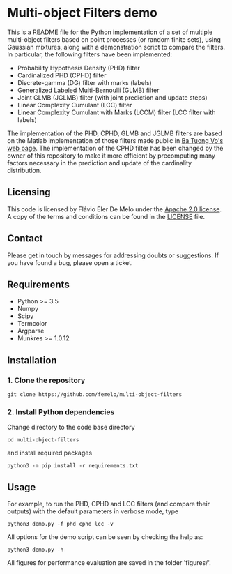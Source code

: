 # Multi-object Filters demo

This is a README file for the Python implementation of a set of multiple multi-object filters based
on point processes (or random finite sets), using Gaussian mixtures, along with a demonstration script to compare the filters. In particular, the following filters have been implemented:
  - Probability Hypothesis Density (PHD) filter
  - Cardinalized PHD (CPHD) filter
  - Discrete-gamma (DG) filter with marks (labels)
  - Generalized Labeled Multi-Bernoulli (GLMB) filter
  - Joint GLMB (JGLMB) filter (with joint prediction and update steps)
  - Linear Complexity Cumulant (LCC) filter
  - Linear Complexity Cumulant with Marks (LCCM) filter (LCC filter with labels)

 The implementation of the PHD, CPHD, GLMB and JGLMB filters are based on the Matlab implementation of those filters made public in [Ba Tuong Vo's web page](http://ba-tuong.vo-au.com/codes.html). The implementation of the CPHD filter has been changed by the owner of this repository to make it more efficient by precomputing many factors necessary in the prediction and update of the cardinality distribution.

## Licensing
This code is licensed by Flávio Eler De Melo under the [Apache 2.0 license](https://www.apache.org/licenses/LICENSE-2.0.html). A copy of the terms and conditions can be found in the [LICENSE](LICENSE) file.

## Contact
Please get in touch by messages for addressing doubts or suggestions. If you have found a bug, please open a ticket.

## Requirements
  - Python >= 3.5
  - Numpy
  - Scipy
  - Termcolor
  - Argparse
  - Munkres >= 1.0.12

## Installation

### **1.** Clone the repository

```
git clone https://github.com/femelo/multi-object-filters
```

### **2.** Install Python dependencies

Change directory to the code base directory
```
cd multi-object-filters
```

and install required packages
```
python3 -m pip install -r requirements.txt
```

## Usage

For example, to run the PHD, CPHD and LCC filters (and compare their outputs) with the default parameters in verbose mode, type
```
python3 demo.py -f phd cphd lcc -v
```

All options for the demo script can be seen by checking the help as:
```
python3 demo.py -h
```

All figures for performance evaluation are saved in the folder 'figures/'.
